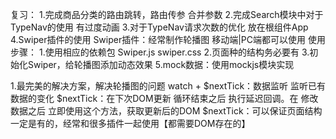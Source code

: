 复习：
1.完成商品分类的路由跳转，路由传参 合并参数
2.完成Search模块中对于TypeNav的使用 有过度动画
3.对于TypeNav请求次数的优化 放在根组件App
4.Swiper插件的使用
Swiper插件：经常制作轮播图 移动端|PC端都可以使用
使用步骤：
1.使用相应的依赖包 Swiper.js swiper.css
2.页面种的结构务必要有
3.初始化Swiper，给轮播图添加动态效果
5.mock数据：使用mockjs模块实现


1.最完美的解决方案，解决轮播图的问题
watch + $nextTick：数据监听 监听已有数据的变化
$nextTick：在下次DOM更新 循环结束之后 执行延迟回调。在 修改数据之后 立即使用这个方法，获取更新后的DOM
$nextTick：可以保证页面结构一定是有的，经常和很多插件一起使用【都需要DOM存在的】

